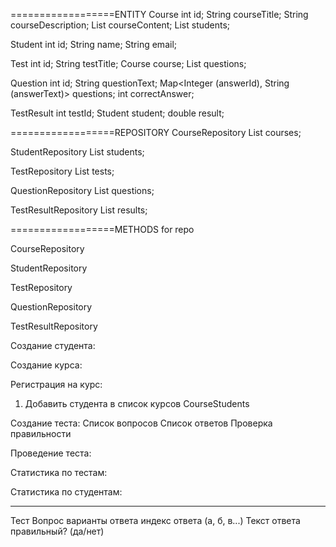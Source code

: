 

==================ENTITY
Course
    int id;
    String courseTitle;
    String courseDescription;
    List<String> courseContent;
    List<Student> students;

Student
    int id;
    String name;
    String email;

Test
    int id;
    String testTitle;
    Course course;
    List<Question> questions;

Question
    int id;
    String questionText;
    Map<Integer (answerId), String (answerText)> questions;
    int correctAnswer;
    

TestResult
    int testId;
    Student student;
    double result;

==================REPOSITORY
CourseRepository
    List<Corse> courses;

StudentRepository
    List<Student> students;

TestRepository
    List<Test> tests;

QuestionRepository
    List<Question> questions;

TestResultRepository
    List<TestResult> results;


==================METHODS for repo

CourseRepository

StudentRepository

TestRepository

QuestionRepository

TestResultRepository







Создание студента:

Создание курса:

Регистрация на курс:
1. Добавить студента в список курсов CourseStudents

Создание теста:
    Список вопросов
    Список ответов
    Проверка правильности

Проведение теста:

Статистика по тестам:

Статистика по студентам:
______________________________________________________________________
Тест
    Вопрос
        варианты ответа
            индекс ответа (а, б, в...)
            Текст ответа
            правильный? (да/нет)